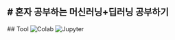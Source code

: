 <h2># 혼자 공부하는 머신러닝+딥러닝 공부하기</h2>
## Tool
<img alt="Colab" src ="https://img.shields.io/badge/Colab-F9AB00.svg?&style=for-the-badge&logo=Google Colab&logoColor=black"/> <img alt="Jupyter" src ="https://img.shields.io/badge/Jupyter-F37626.svg?&style=for-the-badge&logo=Jupyter&logoColor=black"/>
